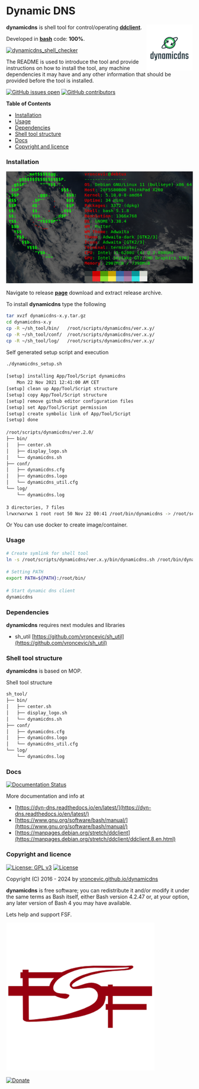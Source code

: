 # Dynamic DNS

<img align="right" src="https://raw.githubusercontent.com/vroncevic/dynamicdns/dev/docs/dynamicdns_logo.png" width="25%">

**dynamicdns** is shell tool for control/operating **[ddclient](https://help.dyn.com/ddclient/)**.

Developed in **[bash](https://en.wikipedia.org/wiki/Bash_(Unix_shell))** code: **100%**.

[![dynamicdns_shell_checker](https://github.com/vroncevic/dynamicdns/actions/workflows/dynamicdns_shell_checker.yml/badge.svg)](https://github.com/vroncevic/dynamicdns/actions/workflows/dynamicdns_shell_checker.yml)

The README is used to introduce the tool and provide instructions on
how to install the tool, any machine dependencies it may have and any
other information that should be provided before the tool is installed.

[![GitHub issues open](https://img.shields.io/github/issues/vroncevic/dynamicdns.svg)](https://github.com/vroncevic/dynamicdns/issues) [![GitHub contributors](https://img.shields.io/github/contributors/vroncevic/dynamicdns.svg)](https://github.com/vroncevic/dynamicdns/graphs/contributors)

<!-- START doctoc generated TOC please keep comment here to allow auto update -->
<!-- DON'T EDIT THIS SECTION, INSTEAD RE-RUN doctoc TO UPDATE -->
**Table of Contents**

- [Installation](#installation)
- [Usage](#usage)
- [Dependencies](#dependencies)
- [Shell tool structure](#shell-tool-structure)
- [Docs](#docs)
- [Copyright and licence](#copyright-and-licence)

<!-- END doctoc generated TOC please keep comment here to allow auto update -->

### Installation

![Debian Linux OS](https://raw.githubusercontent.com/vroncevic/dynamicdns/dev/docs/debtux.png)

Navigate to release **[page](https://github.com/vroncevic/dynamicdns/releases)** download and extract release archive.

To install **dynamicdns** type the following

```bash
tar xvzf dynamicdns-x.y.tar.gz
cd dynamicdns-x.y
cp -R ~/sh_tool/bin/   /root/scripts/dynamicdns/ver.x.y/
cp -R ~/sh_tool/conf/  /root/scripts/dynamicdns/ver.x.y/
cp -R ~/sh_tool/log/   /root/scripts/dynamicdns/ver.x.y/
```

Self generated setup script and execution

```bash
./dynamicdns_setup.sh 

[setup] installing App/Tool/Script dynamicdns
	Mon 22 Nov 2021 12:41:00 AM CET
[setup] clean up App/Tool/Script structure
[setup] copy App/Tool/Script structure
[setup] remove github editor configuration files
[setup] set App/Tool/Script permission
[setup] create symbolic link of App/Tool/Script
[setup] done

/root/scripts/dynamicdns/ver.2.0/
├── bin/
│   ├── center.sh
│   ├── display_logo.sh
│   └── dynamicdns.sh
├── conf/
│   ├── dynamicdns.cfg
│   ├── dynamicdns.logo
│   └── dynamicdns_util.cfg
└── log/
    └── dynamicdns.log

3 directories, 7 files
lrwxrwxrwx 1 root root 50 Nov 22 00:41 /root/bin/dynamicdns -> /root/scripts/dynamicdns/ver.2.0/bin/dynamicdns.sh
```

Or You can use docker to create image/container.

### Usage

```bash
# Create symlink for shell tool
ln -s /root/scripts/dynamicdns/ver.x.y/bin/dynamicdns.sh /root/bin/dynamicdns

# Setting PATH
export PATH=${PATH}:/root/bin/

# Start dynamic dns client
dynamicdns
```

### Dependencies

**dynamicdns** requires next modules and libraries
* sh_util [https://github.com/vroncevic/sh_util](https://github.com/vroncevic/sh_util)

### Shell tool structure

**dynamicdns** is based on MOP.

Shell tool structure

```bash
sh_tool/
├── bin/
│   ├── center.sh
│   ├── display_logo.sh
│   └── dynamicdns.sh
├── conf/
│   ├── dynamicdns.cfg
│   ├── dynamicdns.logo
│   └── dynamicdns_util.cfg
└── log/
    └── dynamicdns.log
```

### Docs

[![Documentation Status](https://readthedocs.org/projects/dyn-dns/badge/?version=latest)](https://dyn-dns.readthedocs.io/projects/dyn-dns/en/latest/?badge=latest)

More documentation and info at
* [https://dyn-dns.readthedocs.io/en/latest/](https://dyn-dns.readthedocs.io/en/latest/)
* [https://www.gnu.org/software/bash/manual/](https://www.gnu.org/software/bash/manual/)
* [https://manpages.debian.org/stretch/ddclient](https://manpages.debian.org/stretch/ddclient/ddclient.8.en.html)

### Copyright and licence

[![License: GPL v3](https://img.shields.io/badge/License-GPLv3-blue.svg)](https://www.gnu.org/licenses/gpl-3.0) [![License](https://img.shields.io/badge/License-Apache%202.0-blue.svg)](https://opensource.org/licenses/Apache-2.0)

Copyright (C) 2016 - 2024 by [vroncevic.github.io/dynamicdns](https://vroncevic.github.io/dynamicdns)

**dynamicdns** is free software; you can redistribute it and/or modify
it under the same terms as Bash itself, either Bash version 4.2.47 or,
at your option, any later version of Bash 4 you may have available.

Lets help and support FSF.

[![Free Software Foundation](https://raw.githubusercontent.com/vroncevic/dynamicdns/dev/docs/fsf-logo_1.png)](https://my.fsf.org/)

[![Donate](https://www.paypalobjects.com/en_US/i/btn/btn_donateCC_LG.gif)](https://my.fsf.org/donate/)
